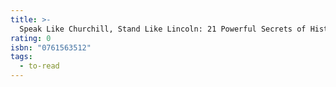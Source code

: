 ```yaml
---
title: >-
  Speak Like Churchill, Stand Like Lincoln: 21 Powerful Secrets of History's Greatest Speakers
rating: 0
isbn: "0761563512"
tags:
  - to-read
---
```


